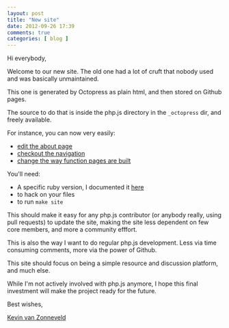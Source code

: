 ```yaml
---
layout: post
title: "New site"
date: 2012-09-26 17:39
comments: true
categories: [ blog ]
---
```


Hi everybody,

Welcome to our new site.
The old one had a lot of cruft that nobody used and was basically unmaintained.

This one is generated by Octopress as plain html, and then stored on Github pages.

The source to do that is inside the php.js directory in the `_octopress` dir, 
and freely available.

For instance, you can now very easily:

 - [edit the about page](https://github.com/kvz/phpjs/edit/master/_octopress/source/about/index.markdown)
 - [checkout the navigation](https://github.com/kvz/phpjs/blob/master/_octopress/source/_includes/custom/navigation.html)
 - [change the way function pages are built](https://github.com/kvz/phpjs/blob/master/_octopress/Rakefile#L30)

You'll need:

 - A specific ruby version, I documented it [here]([Octopress](http://kvz.io/blog/2012/09/25/blog-with-octopress/))
 - to hack on your files
 - to run `make site`

This should make it easy for any php.js contributor (or anybody really, using pull requests)
to update the site, making the site less dependent on few core members, and more a
community efffort.

This is also the way I want to do regular php.js development. Less via time
consuming comments, more via the power of Github.

This site should focus on being a simple resource and discussion platform, and much else.

While I'm not actively involved with php.js anymore, I hope this final investment will
make the project ready for the future.


Best wishes,

[Kevin van Zonneveld](http://twitter.com/kvz)